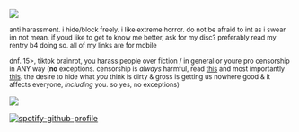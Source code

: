 ![](https://files.catbox.moe/kr5o1t.jpg)

<sub>anti harassment. i hide/block freely. i like extreme horror. do not be afraid to int as i swear im not mean. if youd like to get to know me better, ask for my disc? preferably read my rentry b4 doing so. all of my links are for mobile</sub>

<sub>dnf. 15>, tiktok brainrot,  you harass people over fiction / in general or youre pro censorship in ANY way (**no** exceptions. censorship is *always* harmful, read [this](https://www.britannica.com/art/Hays-Code) and most importantly [this](https://www.currentaffairs.org/news/britain-is-losing-its-free-speech-and-america-could-be-next). the desire to hide what *you* think is dirty & gross is getting us nowhere good & it affects everyone, *including* you. so yes, no exceptions) </sub>

![](https://files.catbox.moe/3cwzn5.gif)

[![spotify-github-profile](https://spotify-github-profile.kittinanx.com/api/view?uid=autumngray08&cover_image=true&theme=novatorem&show_offline=false&background_color=121212&interchange=false&bar_color=ff0000&bar_color_cover=false)](https://github.com/kittinan/spotify-github-profile)
